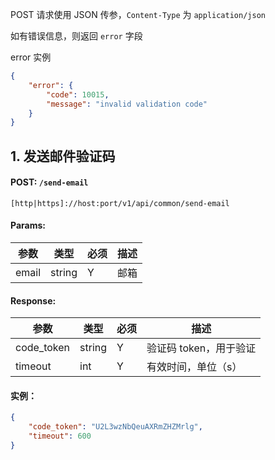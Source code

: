 POST 请求使用 JSON 传参，`Content-Type` 为 `application/json`

如有错误信息，则返回 `error` 字段

error 实例
```json
{
    "error": {
        "code": 10015,
        "message": "invalid validation code"
    }
}
```



## 1. 发送邮件验证码

#### POST: `/send-email`

```
[http|https]://host:port/v1/api/common/send-email
```

#### Params:
|参数|类型|必须|描述|
|---|---|---|---|
|email|string|Y|邮箱|

#### Response:
|参数|类型|必须|描述|
|---|---|---|---|
|code_token|string|Y|验证码 token，用于验证|
|timeout|int|Y|有效时间，单位（s）|

#### 实例：

```json
{
    "code_token": "U2L3wzNbQeuAXRmZHZMrlg",
    "timeout": 600
}
```